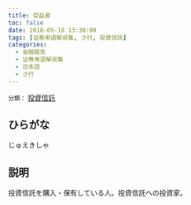 ```yaml
---
title: 受益者
toc: false
date: 2018-05-18 13:38:00
tags: [证券用语解说集, さ行, 投資信託]
categories:
  - 金融服务
  - 证券用语解说集
  - 日本語
  - さ行
---
```


`分類：` [投資信託](/tags/投資信託/)

## ひらがな

じゅえきしゃ

## 説明

投資信託を購入・保有している人。投資信託への投資家。
